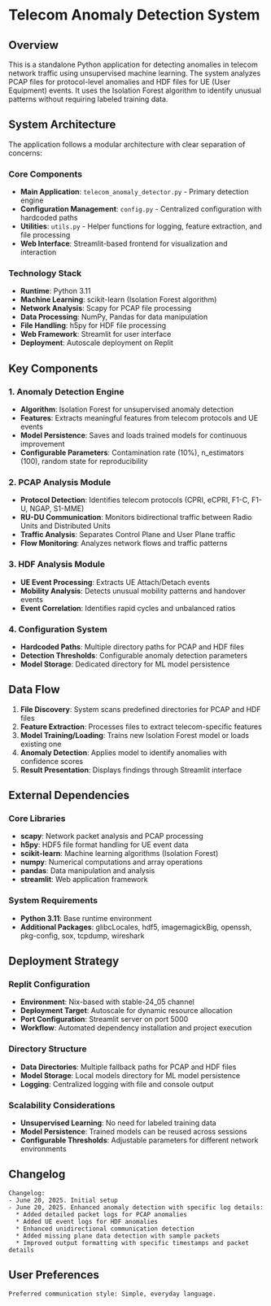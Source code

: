 # Telecom Anomaly Detection System

## Overview

This is a standalone Python application for detecting anomalies in telecom network traffic using unsupervised machine learning. The system analyzes PCAP files for protocol-level anomalies and HDF files for UE (User Equipment) events. It uses the Isolation Forest algorithm to identify unusual patterns without requiring labeled training data.

## System Architecture

The application follows a modular architecture with clear separation of concerns:

### Core Components
- **Main Application**: `telecom_anomaly_detector.py` - Primary detection engine
- **Configuration Management**: `config.py` - Centralized configuration with hardcoded paths
- **Utilities**: `utils.py` - Helper functions for logging, feature extraction, and file processing
- **Web Interface**: Streamlit-based frontend for visualization and interaction

### Technology Stack
- **Runtime**: Python 3.11
- **Machine Learning**: scikit-learn (Isolation Forest algorithm)
- **Network Analysis**: Scapy for PCAP file processing
- **Data Processing**: NumPy, Pandas for data manipulation
- **File Handling**: h5py for HDF file processing
- **Web Framework**: Streamlit for user interface
- **Deployment**: Autoscale deployment on Replit

## Key Components

### 1. Anomaly Detection Engine
- **Algorithm**: Isolation Forest for unsupervised anomaly detection
- **Features**: Extracts meaningful features from telecom protocols and UE events
- **Model Persistence**: Saves and loads trained models for continuous improvement
- **Configurable Parameters**: Contamination rate (10%), n_estimators (100), random state for reproducibility

### 2. PCAP Analysis Module
- **Protocol Detection**: Identifies telecom protocols (CPRI, eCPRI, F1-C, F1-U, NGAP, S1-MME)
- **RU-DU Communication**: Monitors bidirectional traffic between Radio Units and Distributed Units
- **Traffic Analysis**: Separates Control Plane and User Plane traffic
- **Flow Monitoring**: Analyzes network flows and traffic patterns

### 3. HDF Analysis Module
- **UE Event Processing**: Extracts UE Attach/Detach events
- **Mobility Analysis**: Detects unusual mobility patterns and handover events
- **Event Correlation**: Identifies rapid cycles and unbalanced ratios

### 4. Configuration System
- **Hardcoded Paths**: Multiple directory paths for PCAP and HDF files
- **Detection Thresholds**: Configurable anomaly detection parameters
- **Model Storage**: Dedicated directory for ML model persistence

## Data Flow

1. **File Discovery**: System scans predefined directories for PCAP and HDF files
2. **Feature Extraction**: Processes files to extract telecom-specific features
3. **Model Training/Loading**: Trains new Isolation Forest model or loads existing one
4. **Anomaly Detection**: Applies model to identify anomalies with confidence scores
5. **Result Presentation**: Displays findings through Streamlit interface

## External Dependencies

### Core Libraries
- **scapy**: Network packet analysis and PCAP processing
- **h5py**: HDF5 file format handling for UE event data
- **scikit-learn**: Machine learning algorithms (Isolation Forest)
- **numpy**: Numerical computations and array operations
- **pandas**: Data manipulation and analysis
- **streamlit**: Web application framework

### System Requirements
- **Python 3.11**: Base runtime environment
- **Additional Packages**: glibcLocales, hdf5, imagemagickBig, openssh, pkg-config, sox, tcpdump, wireshark

## Deployment Strategy

### Replit Configuration
- **Environment**: Nix-based with stable-24_05 channel
- **Deployment Target**: Autoscale for dynamic resource allocation
- **Port Configuration**: Streamlit server on port 5000
- **Workflow**: Automated dependency installation and project execution

### Directory Structure
- **Data Directories**: Multiple fallback paths for PCAP and HDF files
- **Model Storage**: Local models directory for ML model persistence
- **Logging**: Centralized logging with file and console output

### Scalability Considerations
- **Unsupervised Learning**: No need for labeled training data
- **Model Persistence**: Trained models can be reused across sessions
- **Configurable Thresholds**: Adjustable parameters for different network environments

## Changelog

```
Changelog:
- June 20, 2025. Initial setup
- June 20, 2025. Enhanced anomaly detection with specific log details:
  * Added detailed packet logs for PCAP anomalies
  * Added UE event logs for HDF anomalies  
  * Enhanced unidirectional communication detection
  * Added missing plane data detection with sample packets
  * Improved output formatting with specific timestamps and packet details
```

## User Preferences

```
Preferred communication style: Simple, everyday language.
```
